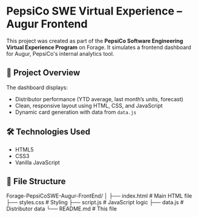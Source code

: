 # PepsiCo SWE Virtual Experience – Augur Frontend

This project was created as part of the **PepsiCo Software Engineering Virtual Experience Program** on Forage. It simulates a frontend dashboard for Augur, PepsiCo's internal analytics tool.

## 🚀 Project Overview

The dashboard displays:
- Distributor performance (YTD average, last month’s units, forecast)
- Clean, responsive layout using HTML, CSS, and JavaScript
- Dynamic card generation with data from `data.js`

## 🛠️ Technologies Used

- HTML5
- CSS3
- Vanilla JavaScript

## 📂 File Structure
Forage-PepsiCoSWE-Augur-FrontEnd/
│
├── index.html # Main HTML file
├── styles.css # Styling
├── script.js # JavaScript logic
├── data.js # Distributor data
└── README.md # This file
